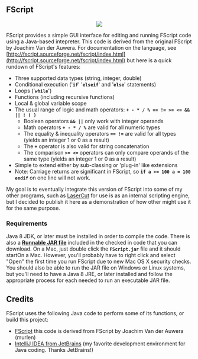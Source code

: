 ## FScript

<p align="center"><img src="https://github.com/wholder/ADU218/blob/master/images/FScript%20Screenshot.png"></p>

FScript provides a simple GUI interface for editing and running FScript code using a Java-based intepreter.  This code is derived from the original FScript by Joachim Van der Auwera.  For documentation on the language, see [http://fscript.sourceforge.net/fscript/index.html](http://fscript.sourceforge.net/fscript/index.html) but here is a quick rundown of FScript's features:

 - Three supported data types (string, integer, double)
 - Conditional execution ('**`if`**' '**`elseif`**' and '**`else`**' statements)
 - Loops ('**`while`**')
 - Functions (including recursive functions)
 - Local & global variable scope
 - The usual range of logic and math operators: **`+ - * / % == != >= <= && || ! ( )`** 
   - Boolean operators **`&& ||`** only work with integer operands
   - Math operators **`+ - * / %`** are valid for all numeric types
   - The equality & inequality operators **`== !=`** are valid for all types (yields an integer 1 or 0 as a result)
   - The **`+`** operator is also valid for string concatenation
   - The comparison **`>= <=`** operators can only compare operands of the same type (yields an integer 1 or 0 as a result)
 - Simple to extend either by sub-classing or 'plug-in' like extensions
 - Note: Carriage returns are significant in FScript, so **`if a >= 100 a = 100 endif`** on one line will not work.

My goal is to eventually integrate this version of FScript into some of my other programs, such as [LaserCut](https://github.com/wholder/LaserCut) for use is as an internal scripting engine, but I decided to publish it here as a demonstration of how other might use it for the same purpose.

### Requirements
Java 8 JDK, or later must be installed in order to compile the code.  There is also a [**Runnable JAR file**](https://github.com/wholder/FScript/blob/master/out/artifacts/FScript_jar) included in the checked in code that you can download.   On a Mac, just double click the **`FScript.jar`** file and it should startOn a Mac.  However, you'll probably have to right click and select "Open" the  first time you run FScript due to new Mac OS X security checks.  You should also be able to run the JAR file on Windows or Linux systems, but you'll need to have a Java 8 JRE, or later installed and follow the appropriate process for each needed to run an executable JAR file.

## Credits
FScript uses the following Java code to perform some of its functions, or build this project:
- [FScript](http://fscript.sourceforge.net) this code is derived from FScript by Joachim Van der Auwera (murlen)
- [IntelliJ IDEA from JetBrains](https://www.jetbrains.com/idea/) (my favorite development environment for Java coding. Thanks JetBrains!)

